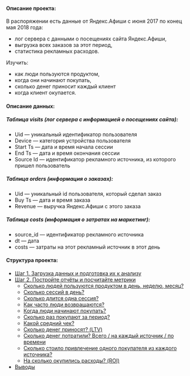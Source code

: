 #### Описание проекта:

В распоряжении есть данные от Яндекс.Афиши с июня 2017 по конец мая 2018 года:
- лог сервера с данными о посещениях сайта Яндекс.Афиши,
- выгрузка всех заказов за этот период,
- статистика рекламных расходов.

Изучить: 
- как люди пользуются продуктом,
- когда они начинают покупать,
- сколько денег приносит каждый клиент
- когда клиент окупается.

#### Описание данных:

##### Таблица visits (лог сервера с информацией о посещениях сайта):
- Uid — уникальный идентификатор пользователя
- Device — категория устройства пользователя
- Start Ts — дата и время начала сессии
- End Ts — дата и время окончания сессии
- Source Id — идентификатор рекламного источника, из которого пришел пользователь

##### Таблица orders (информация о заказах):
- Uid — уникальный id пользователя, который сделал заказ
- Buy Ts — дата и время заказа
- Revenue — выручка Яндекс.Афиши с этого заказа
##### Таблица costs (информация о затратах на маркетинг):
- source_id — идентификатор рекламного источника
- dt — дата
- costs — затраты на этот рекламный источник в этот день

#### Структура проекта: 

- [Шаг 1. Загрузка данных и подготовка их к анализу](#step1)
- [Шаг 2. Постройте отчёты и посчитайте метрики ](#step2)
    - [Сколько людей пользуются продуктом в день, неделю, месяц?](#step3)
    - [Сколько сессий в день? ](#step4)
    - [Сколько длится одна сессия?](#step5)
    - [Как часто люди возвращаются?](#step6)
    - [Когда люди начинают покупать?](#step7)
    - [Сколько раз покупают за период?](#step8)
    - [Какой средний чек?](#step9)
    - [Сколько денег приносят? (LTV)](#step10)
    - [Сколько денег потратили? Всего / на каждый источник / по времени](#step11)
    - [Сколько стоило привлечение одного покупателя из каждого источника?](#step12)
    - [На сколько окупились расходы? (ROI)](#step13)
- [Выводы](#step14)
